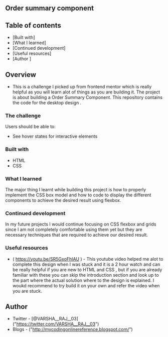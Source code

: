 ## Order summary component

## Table of contents

  - [Built with]
  - [What I learned]
  - [Continued development]
  - [Useful resources]
  - [Author ]

## Overview

  - This is a challenge I picked up from frontend mentor which is really helpful as you will learn alot of things as you are building it. The project is about building a Order Summary Component. This repository contains the code for the desktop design .

### The challenge

  Users should be able to:

  - See hover states for interactive elements

### Built with

  - HTML
  - CSS 

### What I learned

   The major thing I learnt while building this project is how to properly implement the CSS box model and how to code to display the different components to achieve the desired result using flexbox.

### Continued development

   In my future projects I would continue focusing on CSS flexbox and grids since I am not completely comfortable using them yet but they are necessary techniques that are required to achieve our desired result.

### Useful resources

  - ( https://youtu.be/SR5GxoFhIAU ) - This youtube video helped me alot to complete this design when I was stuck and it is a 2 hour watch  and can be really helpful if you are new to HTML and CSS , but if you are already familiar with these you can skip the introduction section and look up to the part where the actual solution where to the design is explained. I woukd recommend to try build it on your own and refer the video when you are stuck. 

## Author

- Twitter - [@VARSHA__RAJ__03] ("https://twitter.com/VARSHA__RAJ__03")
- Blogs - ("http://mycodingonlinereference.blogspot.com/") 

